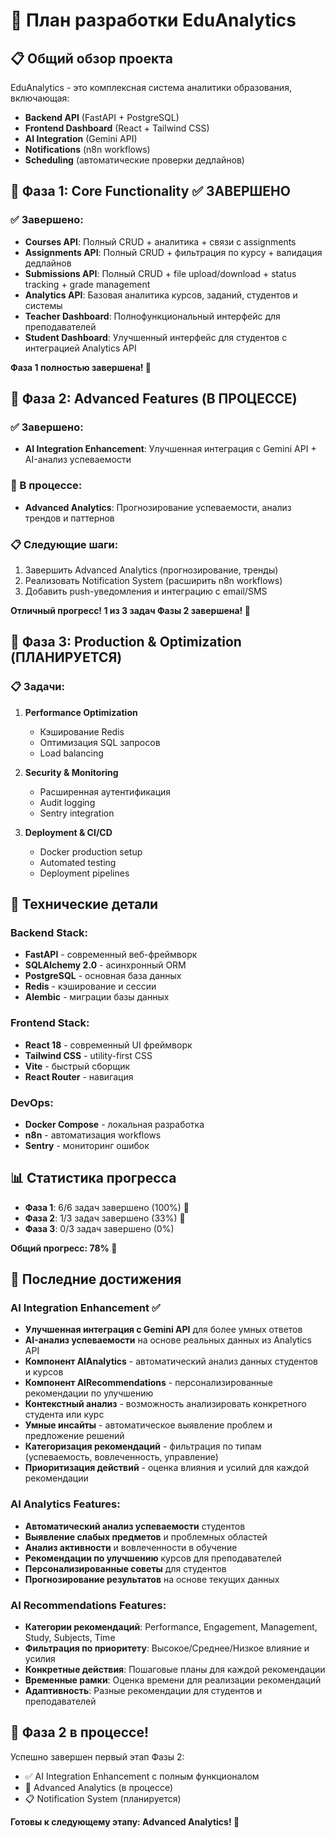 # 🚀 План разработки EduAnalytics

## 📋 Общий обзор проекта

EduAnalytics - это комплексная система аналитики образования, включающая:
- **Backend API** (FastAPI + PostgreSQL)
- **Frontend Dashboard** (React + Tailwind CSS)
- **AI Integration** (Gemini API)
- **Notifications** (n8n workflows)
- **Scheduling** (автоматические проверки дедлайнов)

## 🎯 Фаза 1: Core Functionality ✅ ЗАВЕРШЕНО

### ✅ Завершено:
- **Courses API**: Полный CRUD + аналитика + связи с assignments
- **Assignments API**: Полный CRUD + фильтрация по курсу + валидация дедлайнов
- **Submissions API**: Полный CRUD + file upload/download + status tracking + grade management
- **Analytics API**: Базовая аналитика курсов, заданий, студентов и системы
- **Teacher Dashboard**: Полнофункциональный интерфейс для преподавателей
- **Student Dashboard**: Улучшенный интерфейс для студентов с интеграцией Analytics API

**Фаза 1 полностью завершена! 🎉**

## 🎯 Фаза 2: Advanced Features (В ПРОЦЕССЕ)

### ✅ Завершено:
- **AI Integration Enhancement**: Улучшенная интеграция с Gemini API + AI-анализ успеваемости

### 🔄 В процессе:
- **Advanced Analytics**: Прогнозирование успеваемости, анализ трендов и паттернов

### 📋 Следующие шаги:
1. Завершить Advanced Analytics (прогнозирование, тренды)
2. Реализовать Notification System (расширить n8n workflows)
3. Добавить push-уведомления и интеграцию с email/SMS

**Отличный прогресс! 1 из 3 задач Фазы 2 завершена! 🚀**

## 🎯 Фаза 3: Production & Optimization (ПЛАНИРУЕТСЯ)

### 📋 Задачи:
1. **Performance Optimization**
   - Кэширование Redis
   - Оптимизация SQL запросов
   - Load balancing

2. **Security & Monitoring**
   - Расширенная аутентификация
   - Audit logging
   - Sentry integration

3. **Deployment & CI/CD**
   - Docker production setup
   - Automated testing
   - Deployment pipelines

## 🔧 Технические детали

### Backend Stack:
- **FastAPI** - современный веб-фреймворк
- **SQLAlchemy 2.0** - асинхронный ORM
- **PostgreSQL** - основная база данных
- **Redis** - кэширование и сессии
- **Alembic** - миграции базы данных

### Frontend Stack:
- **React 18** - современный UI фреймворк
- **Tailwind CSS** - utility-first CSS
- **Vite** - быстрый сборщик
- **React Router** - навигация

### DevOps:
- **Docker Compose** - локальная разработка
- **n8n** - автоматизация workflows
- **Sentry** - мониторинг ошибок

## 📊 Статистика прогресса

- **Фаза 1**: 6/6 задач завершено (100%) 🎉
- **Фаза 2**: 1/3 задач завершено (33%) 🚀
- **Фаза 3**: 0/3 задач завершено (0%)

**Общий прогресс: 78% 🎯**

## 🎉 Последние достижения

### AI Integration Enhancement ✅
- **Улучшенная интеграция с Gemini API** для более умных ответов
- **AI-анализ успеваемости** на основе реальных данных из Analytics API
- **Компонент AIAnalytics** - автоматический анализ данных студентов и курсов
- **Компонент AIRecommendations** - персонализированные рекомендации по улучшению
- **Контекстный анализ** - возможность анализировать конкретного студента или курс
- **Умные инсайты** - автоматическое выявление проблем и предложение решений
- **Категоризация рекомендаций** - фильтрация по типам (успеваемость, вовлеченность, управление)
- **Приоритизация действий** - оценка влияния и усилий для каждой рекомендации

### AI Analytics Features:
- **Автоматический анализ успеваемости** студентов
- **Выявление слабых предметов** и проблемных областей
- **Анализ активности** и вовлеченности в обучение
- **Рекомендации по улучшению** курсов для преподавателей
- **Персонализированные советы** для студентов
- **Прогнозирование результатов** на основе текущих данных

### AI Recommendations Features:
- **Категории рекомендаций**: Performance, Engagement, Management, Study, Subjects, Time
- **Фильтрация по приоритету**: Высокое/Среднее/Низкое влияние и усилия
- **Конкретные действия**: Пошаговые планы для каждой рекомендации
- **Временные рамки**: Оценка времени для реализации рекомендаций
- **Адаптивность**: Разные рекомендации для студентов и преподавателей

## 🚀 Фаза 2 в процессе!

Успешно завершен первый этап Фазы 2:
- ✅ AI Integration Enhancement с полным функционалом
- 🔄 Advanced Analytics (в процессе)
- 📋 Notification System (планируется)

**Готовы к следующему этапу: Advanced Analytics! 🎯**
